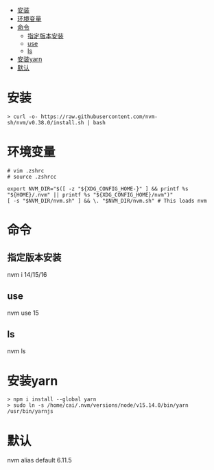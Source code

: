 <!-- TOC -->

- [安装](#%E5%AE%89%E8%A3%85)
- [环境变量](#%E7%8E%AF%E5%A2%83%E5%8F%98%E9%87%8F)
- [命令](#%E5%91%BD%E4%BB%A4)
    - [指定版本安装](#%E6%8C%87%E5%AE%9A%E7%89%88%E6%9C%AC%E5%AE%89%E8%A3%85)
    - [use](#use)
    - [ls](#ls)
- [安装yarn](#%E5%AE%89%E8%A3%85yarn)
- [默认](#%E9%BB%98%E8%AE%A4)

<!-- /TOC -->

# 安装
```
> curl -o- https://raw.githubusercontent.com/nvm-sh/nvm/v0.38.0/install.sh | bash
```

# 环境变量
```
# vim .zshrc
# source .zshrcc

export NVM_DIR="$([ -z "${XDG_CONFIG_HOME-}" ] && printf %s "${HOME}/.nvm" || printf %s "${XDG_CONFIG_HOME}/nvm")"
[ -s "$NVM_DIR/nvm.sh" ] && \. "$NVM_DIR/nvm.sh" # This loads nvm
```

# 命令
## 指定版本安装
nvm i 14/15/16

## use
nvm use 15

## ls
nvm ls

# 安装yarn
```
> npm i install --global yarn
> sudo ln -s /home/cai/.nvm/versions/node/v15.14.0/bin/yarn /usr/bin/yarnjs
```

# 默认
nvm alias default 6.11.5